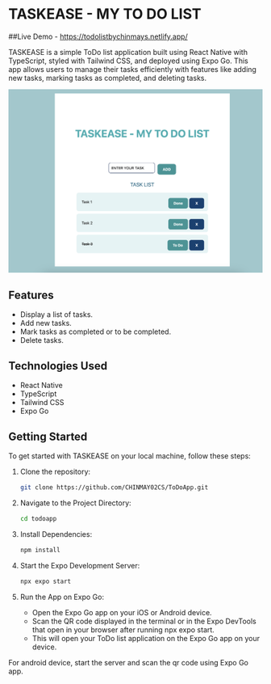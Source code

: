 # TASKEASE - MY TO DO LIST

##Live Demo - https://todolistbychinmays.netlify.app/

TASKEASE is a simple ToDo list application built using React Native with TypeScript, styled with Tailwind CSS, and deployed using Expo Go. This app allows users to manage their tasks efficiently with features like adding new tasks, marking tasks as completed, and deleting tasks.

![TASKEASE - MY TO DO LIST Demo](https://github.com/CHINMAY02CS/ToDoApp/blob/main/Home.png)

## Features

- Display a list of tasks.
- Add new tasks.
- Mark tasks as completed or to be completed.
- Delete tasks.

## Technologies Used

- React Native
- TypeScript
- Tailwind CSS
- Expo Go

## Getting Started

To get started with TASKEASE on your local machine, follow these steps:

1. Clone the repository:

   ```bash
   git clone https://github.com/CHINMAY02CS/ToDoApp.git

2. Navigate to the Project Directory:

   ```bash
   cd todoapp

3. Install Dependencies:
   
   ```bash
   npm install

4. Start the Expo Development Server:

    ```bash
    npx expo start

5. Run the App on Expo Go:
   - Open the Expo Go app on your iOS or Android device.
   - Scan the QR code displayed in the terminal or in the Expo DevTools that open in your browser after running npx expo start.
   - This will open your ToDo list application on the Expo Go app on your device.

For android device, start the server and scan the qr code using Expo Go app.
